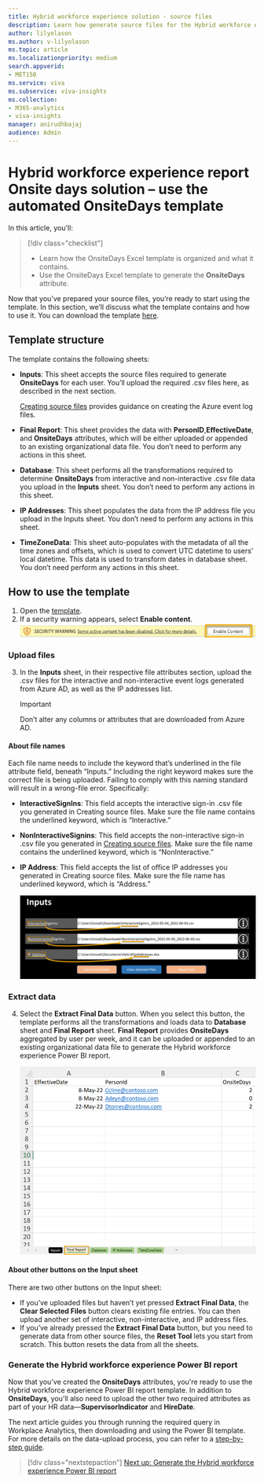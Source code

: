 ```yaml
---
title: Hybrid workforce experience solution - source files
description: Learn how generate source files for the Hybrid workforce experience solution
author: lilyolason
ms.author: v-lilyolason
ms.topic: article
ms.localizationpriority: medium 
search.appverid:
- MET150
ms.service: viva 
ms.subservice: viva-insights
ms.collection: 
- M365-analytics
- viva-insights
manager: anirudhbajaj
audience: Admin
---
```


# Hybrid workforce experience report Onsite days solution – use the automated OnsiteDays template

In this article, you'll:

> [!div class="checklist"]
>
>* Learn how the OnsiteDays Excel template is organized and what it contains.
>* Use the OnsiteDays Excel template to generate the **OnsiteDays** attribute.

Now that you’ve prepared your source files, you’re ready to start using the template. In this section, we’ll discuss what the template contains and how to use it. You can download the template [here](https://github.com/microsoft/VivaSolutions/blob/main/Sample%20Solutions/HW_OnsiteDays/HW_OnsiteDaysTemplate.xlsb). 

## Template structure

The template contains the following sheets: 

* **Inputs**: This sheet accepts the source files required to generate **OnsiteDays** for each user. You’ll upload the required .csv files here, as described in the next section.

    [Creating source files](hybrid-workforce-experience-source-files.md) provides guidance on creating the Azure event log files.

* **Final Report**: This sheet provides the data with **PersonID**,**EffectiveDate**, and **OnsiteDays** attributes, which will be either uploaded or appended to an existing organizational data file. You don’t need to perform any actions in this sheet.

* **Database**: This sheet performs all the transformations required to determine **OnsiteDays** from interactive and non-interactive .csv file data you upload in the **Inputs** sheet. You don’t need to perform any actions in this sheet.

* **IP Addresses**: This sheet populates the data from the IP address file you upload in the Inputs sheet. You don’t need to perform any actions in this sheet.

* **TimeZoneData**: This sheet auto-populates with the metadata of all the time zones and offsets, which is used to convert UTC datetime to users’ local datetime. This data is used to transform dates in database sheet. You don’t need perform any actions in this sheet.

## How to use the template

1. Open the [template](https://github.com/microsoft/VivaSolutions/blob/main/Sample%20Solutions/HW_OnsiteDays/HW_OnsiteDaysTemplate.xlsb).
2. If a security warning appears, select **Enable content**. 
    ![Screenshot that shows a security warning banner with the Enable Content button highlighted.](./images/hwfe-enable-content.png)

### Upload files

3. In the **Inputs** sheet, in their respective file attributes section, upload the .csv files for the interactive and non-interactive event logs generated from Azure AD, as well as the IP addresses list.

    >[!Important]
    > Don’t alter any columns or attributes that are downloaded from Azure AD.
    
#### About file names 

Each file name needs to include the keyword that’s underlined in the file attribute field, beneath “Inputs.” Including the right keyword makes sure the correct file is being uploaded. Failing to comply with this naming standard will result in a wrong-file error. Specifically:

* **InteractiveSignIns**: This field accepts the interactive sign-in .csv file you generated in Creating source files. Make sure the file name contains the underlined keyword, which is “Interactive.” 
* **NonInteractiveSignins**: This field accepts the non-interactive sign-in .csv file you generated in [Creating source files](hybrid-workforce-experience-source-files.md). Make sure the file name contains the underlined keyword, which is “NonInteractive.”
* **IP Address**: This field accepts the list of office IP addresses you generated in Creating source files. Make sure the file name has underlined keyword, which is “Address.”

    ![Screenshot that shows the Inputs page with Interactive, Noninteractive, and IP Address highlighted on the field label and within the file names.](./images/hwfe-inputs.png)

### Extract data

4.	Select the **Extract Final Data** button. When you select this button, the template performs all the transformations and loads data to **Database** sheet and **Final Report** sheet. **Final Report** provides **OnsiteDays** aggregated by user per week, and it can be uploaded or appended to an existing organizational data file to generate the Hybrid workforce experience Power BI report.

    ![Screenshot that shows a security warning banner with the Enable Content button highlighted.](./images/hwfe-final-report.png)

#### About other buttons on the Input sheet

There are two other buttons on the Input sheet:

* If you’ve uploaded files but haven’t yet pressed **Extract Final Data**, the **Clear Selected Files** button clears existing file entries. You can then upload another set of interactive, non-interactive, and IP address files.
* If you’ve already pressed the **Extract Final Data** button, but you need to generate data from other source files, the **Reset Tool** lets you start from scratch. This button resets the data from all the sheets.

### Generate the Hybrid workforce experience Power BI report

Now that you've created the **OnsiteDays** attributes, you're ready to use the Hybrid workforce experience Power BI report template. In addition to **OnsiteDays**, you'll also need to upload the other two required attributes as part of your HR data—**SupervisorIndicator** and **HireDate**.

The next article guides you through running the required query in Workplace Analytics, then downloading and using the Power BI template. For more details on the data-upload process, you can refer to a [step-by-step guide](https://go.microsoft.com/fwlink/?linkid=2195632).

> [!div class="nextstepaction"]
> [Next up: Generate the Hybrid workforce experience Power BI report](../insights/Tutorials/hybrid-workforce-experience.md)